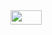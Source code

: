 <img src="/tex/11d117aea8b3a1ffe5d06bcfa10c9e62.svg?invert_in_darkmode&sanitize=true" align=middle width=49.93174559999999pt height=22.831056599999986pt/>
